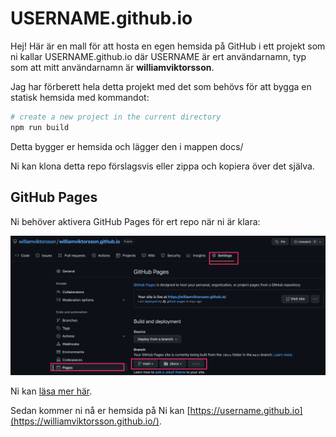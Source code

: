 # USERNAME.github.io

Hej! Här är en mall för att hosta en egen hemsida på GitHub i ett projekt som ni kallar USERNAME.github.io där USERNAME är ert användarnamn, typ som att mitt användarnamn är **williamviktorsson**.

Jag har förberett hela detta projekt med det som behövs för att bygga en statisk hemsida med kommandot:

```bash
# create a new project in the current directory
npm run build
```

Detta bygger er hemsida och lägger den i mappen docs/

Ni kan klona detta repo förslagsvis eller zippa och kopiera över det själva.

## GitHub Pages

Ni behöver aktivera GitHub Pages för ert repo när ni är klara:

![Instruktioner för GitHub Pages](github_pages.png "GitHub Pages Instruction")

Ni kan [läsa mer här](https://pages.github.com/).

Sedan kommer ni nå er hemsida på Ni kan [https://username.github.io](https://williamviktorsson.github.io/).